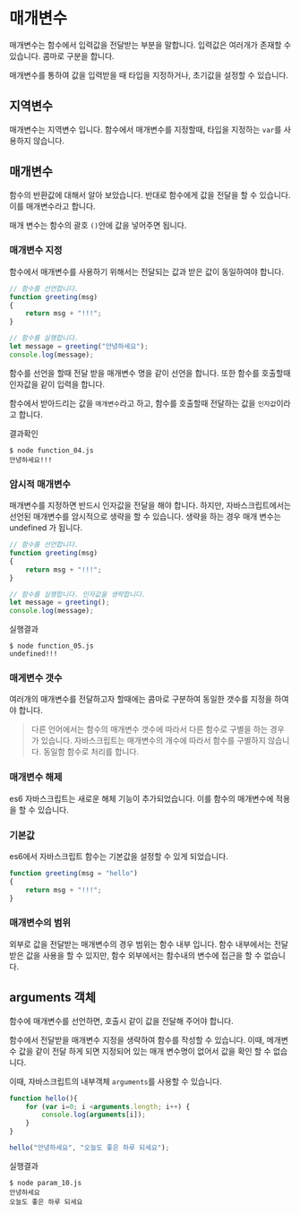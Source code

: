 # 매개변수
매개변수는 함수에서 입력값을 전달받는 부분을 말합니다.
입력값은 여러개가 존재할 수 있습니다. 콤마로 구분을 합니다.

매개변수를 통하여 값을 입력받을 때 타입을 지정하거나, 초기값을 설정할 수 있습니다.

## 지역변수
매개변수는 지역변수 입니다.
함수에서 매개변수를 지정할때, 타입을 지정하는 `var`를 사용하지 않습니다.



## 매개변수
함수의 반환값에 대해서 알아 보았습니다. 반대로 함수에게 값을 전달을 할 수 있습니다.  
이를 매개변수라고 합니다.

매개 변수는 함수의 괄호 `()`안에 값을 넣어주면 됩니다.

### 매개변수 지정
함수에서 매개변수를 사용하기 위해서는 전달되는 값과 받은 값이 동일하여야 합니다.

```javascript
// 함수를 선언합니다.
function greeting(msg)
{
    return msg + "!!!";
}

// 함수를 실행합니다.
let message = greeting("안녕하세요");
console.log(message);
```

함수를 선언을 할때 전달 받을 매개변수 명을 같이 선언을 합니다. 또한 함수를 호출할때 인자값을 같이 입력을 합니다.

함수에서 받아드리는 값을 `매개변수`라고 하고, 함수를 호출할때 전달하는 값을 `인자값`이라고 합니다.

결과확인
```
$ node function_04.js
안녕하세요!!!
```

### 암시적 매개변수
매개변수를 지정하면 반드시 인자값을 전달을 해야 합니다. 하지만, 자바스크립트에서는 선언된 매개변수를 암시적으로 생략을 할 수 있습니다.
생략을 하는 경우 매개 변수는 undefined 가 됩니다.

```javascript
// 함수를 선언합니다.
function greeting(msg)
{
    return msg + "!!!";
}

// 함수를 실행합니다. 인자값을 생략합니다.
let message = greeting();
console.log(message);
```

실행결과
```
$ node function_05.js
undefined!!!
```

### 매게변수 갯수
여러개의 매개변수를 전달하고자 할때에는 콤마로 구분하여 동일한 갯수를 지정을 하여야 합니다.

> 다른 언어에서는 함수의 매개변수 갯수에 따라서 다른 함수로 구별을 하는 경우가 있습니다.
> 자바스크립트는 매개변수의 개수에 따라서 함수를 구별하지 않습니다. 동일함 함수로 처리를 합니다.


### 매개변수 해제
es6 자바스크립트는 새로운 해체 기능이 추가되었습니다.
이를 함수의 매개변수에 적용을 할 수 있습니다.

### 기본값
es6에서 자바스크립트 함수는 기본값을 설정할 수 있게 되었습니다.

```javascript
function greeting(msg = "hello")
{
    return msg + "!!!";
}
```

### 매개변수의 범위
외부로 값을 전달받는 매개변수의 경우 범위는 함수 내부 입니다.
함수 내부에서는 전달 받은 값을 사용을 할 수 있지만, 함수 외부에서는 함수내의 변수에 접근을 할 수 없습니다.



## arguments 객체
함수에 매개변수를 선언하면, 호출시 같이 값을 전달해 주어야 합니다.

함수에서 전달받을 매개변수 지정을 생략하여 함수를 작성할 수 있습니다. 이때, 메개변수 값을 같이 전달 하게 되면
지정되어 있는 매개 변수명이 없어서 값을 확인 할 수 없습니다.

이때, 자바스크립트의 내부객체 `arguments`를 사용할 수 있습니다.

```javascript
function hello(){
    for (var i=0; i <arguments.length; i++) {
        console.log(arguments[i]);
    }
}

hello("안녕하세요", "오늘도 좋은 하루 되세요");
```

실행결과
```
$ node param_10.js
안녕하세요
오늘도 좋은 하루 되세요
```
